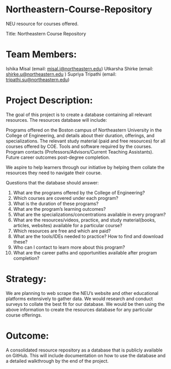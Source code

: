 # Northeastern-Course-Repository
NEU resource for courses offered. 

Title: Northeastern Course Repository

# Team Members: 

Ishika Misal (email: misal.i@northeastern.edu)
Utkarsha Shirke (email: shirke.u@northeastern.edu )
Supriya Tripathi (email: tripathi.su@northeastern.edu)

# Project Description: 

The goal of this project is to create a database containing all relevant resources. The resources database will include: 

Programs offered on the Boston campus of Northeastern University in the College of Engineering, and details about their duration, offerings, and specializations. 
The relevant study material (paid and free resources) for all courses offered by COE. 
Tools and software required by the courses.  
Program contacts (Professors/Advisors/Current Teaching Assistants). 
Future career outcomes post-degree completion. 

We aspire to help learners through our initiative by helping them collate the resources they need to navigate their course. 

Questions that the database should answer: 

1. What are the programs offered by the College of Engineering? 
2. Which courses are covered under each program? 
3. What is the duration of these programs?
4. What are the program’s learning outcomes?
5. What are the specializations/concentrations available in every program?
6. What are the resources/videos, practice, and study material(books, articles, websites) available for a particular course? 
7. Which resources are free and which are paid?
8. What are the tools/IDEs needed to practice? How to find and download these? 
9. Who can I contact to learn more about this program? 
10. What are the career paths and opportunities available after program completion?

# Strategy:

We are planning to web scrape the NEU’s website and other educational platforms extensively to gather data. 
We would research and conduct surveys to collate the best fit for our database. 
We would be then using the above information to create the resources database for any particular course offerings. 

# Outcome:

A consolidated resource repository as a database that is publicly available on GitHub. This will include documentation on how to use the database and a detailed walkthrough by the end of the project. 


